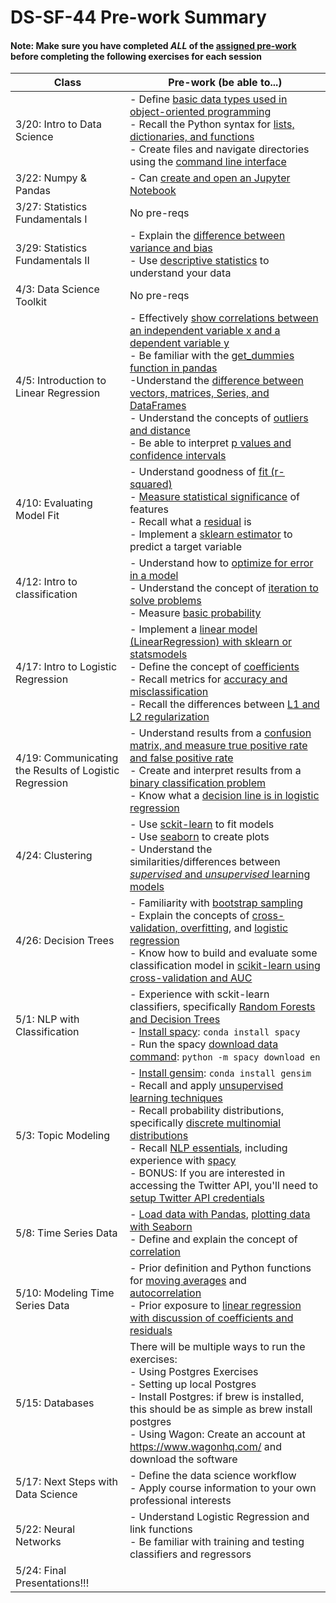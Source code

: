 # DS-SF-44 Pre-work Summary

#### Note: Make sure you have completed *ALL* of the [assigned pre-work](../ds-prework-student.md) before completing the following exercises for each session

Class | Pre-work (be able to...)
--- | ---
3/20: Intro to Data Science | - Define [basic data types used in object-oriented programming](https://www.computerhope.com/jargon/d/datatype.htm) <br /> - Recall the Python syntax for [lists, dictionaries, and functions](http://thomas-cokelaer.info/tutorials/python/data_structures.html) <br /> - Create files and navigate directories using the [command line interface](https://www.codecademy.com/courses/learn-the-command-line/lessons/navigation/exercises/your-first-command)
3/22: Numpy & Pandas | - Can [create and open an Jupyter Notebook](https://unidata.github.io/online-python-training/notebook.html)
3/27: Statistics Fundamentals I | No pre-reqs
3/29: Statistics Fundamentals II | - Explain the [difference between variance and bias](http://scott.fortmann-roe.com/docs/BiasVariance.html) <br /> - Use [descriptive statistics](https://machinelearningmastery.com/understand-machine-learning-data-descriptive-statistics-python/) to understand your data
4/3: Data Science Toolkit | No pre-reqs
4/5: Introduction to Linear Regression | - Effectively [show correlations between an independent variable x and a dependent variable y](http://sphweb.bumc.bu.edu/otlt/MPH-Modules/BS/BS704_Correlation-Regression/BS704_Correlation-Regression_print.html) <br /> - Be familiar with the [get_dummies function in pandas](https://pandas.pydata.org/pandas-docs/stable/generated/pandas.get_dummies.html) <br /> -Understand the [difference between vectors, matrices, Series, and DataFrames](https://pandas.pydata.org/pandas-docs/stable/dsintro.html) <br /> - Understand the concepts of [outliers and distance](https://machinelearningmastery.com/how-to-identify-outliers-in-your-data/) <br /> - Be able to interpret [p values and confidence intervals](http://blog.minitab.com/blog/adventures-in-statistics-2/understanding-hypothesis-tests%3A-confidence-intervals-and-confidence-levels)
4/10: Evaluating Model Fit | - Understand goodness of [fit (r-squared)](http://blog.minitab.com/blog/adventures-in-statistics-2/regression-analysis-how-do-i-interpret-r-squared-and-assess-the-goodness-of-fit) <br /> - [Measure statistical significance](http://blog.minitab.com/blog/adventures-in-statistics-2/how-to-interpret-regression-analysis-results-p-values-and-coefficients) of features <br /> - Recall what a [residual](http://stattrek.com/regression/residual-analysis.aspx?Tutorial=AP) is <br /> - Implement a [sklearn estimator](http://scikit-learn.org/stable/tutorial/statistical_inference/settings.html) to predict a target variable
4/12: Intro to classification | - Understand how to [optimize for error in a model](https://machinelearningmastery.com/implement-logistic-regression-stochastic-gradient-descent-scratch-python/) <br /> - Understand the concept of [iteration to solve problems](https://www.pythonlearn.com/html-008/cfbook006.html) <br /> - Measure [basic probability](https://towardsdatascience.com/basic-probability-theory-and-statistics-3105ab637213)
4/17: Intro to Logistic Regression | - Implement a [linear model (LinearRegression) with sklearn or statsmodels](http://bigdata-madesimple.com/how-to-run-linear-regression-in-python-scikit-learn/) <br /> - Define the concept of [coefficients](http://statisticsbyjim.com/glossary/regression-coefficient/) <br /> - Recall metrics for [accuracy and misclassification](http://www.dataschool.io/simple-guide-to-confusion-matrix-terminology/) <br /> - Recall the differences between [L1 and L2 regularization](https://www.r-bloggers.com/machine-learning-explained-regularization/)
4/19: Communicating the Results of Logistic Regression | - Understand results from a [confusion matrix, and measure true positive rate and false positive rate](http://www.dataschool.io/simple-guide-to-confusion-matrix-terminology/) <br /> - Create and interpret results from a [binary classification problem](http://blog.yhat.com/posts/logistic-regression-and-python.html) <br /> - Know what a [decision line is in logistic regression](http://www.holehouse.org/mlclass/06_Logistic_Regression.html)
4/24: Clustering | - Use [sckit-learn](http://scikit-learn.org/stable/tutorial/basic/tutorial.html) to fit models <br /> - Use [seaborn](https://www.datacamp.com/community/tutorials/seaborn-python-tutorial) to create plots <br /> - Understand the similarities/differences between [_supervised_ and _unsupervised_ learning models](https://medium.com/@machadogj/ml-basics-supervised-unsupervised-and-reinforcement-learning-b18108487c5a)
4/26: Decision Trees | - Familiarity with [bootstrap sampling](https://machinelearningmastery.com/calculate-bootstrap-confidence-intervals-machine-learning-results-python/) <br /> - Explain the concepts of [cross-validation, overfitting](https://towardsdatascience.com/train-test-split-and-cross-validation-in-python-80b61beca4b6), and [logistic regression](http://blog.yhat.com/posts/logistic-regression-and-python.html) <br /> - Know how to build and evaluate some classification model in [scikit-learn using cross-validation and AUC](http://www.ritchieng.com/machine-learning-evaluate-classification-model/)
5/1: NLP with Classification | - Experience with sckit-learn classifiers, specifically [Random Forests and Decision Trees](https://jakevdp.github.io/PythonDataScienceHandbook/05.08-random-forests.html) <br /> - [Install spacy](https://spacy.io/usage/#conda): ```conda install spacy``` <br /> - Run the spacy [download data command](https://spacy.io/usage/#installation): ```python -m spacy download en```
5/3: Topic Modeling | - [Install gensim](https://anaconda.org/anaconda/gensim): ```conda install gensim``` <br /> - Recall and apply [unsupervised learning techniques](https://towardsdatascience.com/unsupervised-learning-and-data-clustering-eeecb78b422a) <br /> - Recall probability distributions, specifically [discrete multinomial distributions](http://stattrek.com/probability-distributions/multinomial.aspx) <br /> - Recall [NLP essentials](https://machinelearningmastery.com/natural-language-processing/), including experience with [spacy](https://spacy.io/usage/spacy-101) <br /> - BONUS: If you are interested in accessing the Twitter API, you'll need to [setup Twitter API credentials](./twitter-instructions.md)
5/8: Time Series Data | - [Load data with Pandas](https://chrisalbon.com/python/data_wrangling/pandas_dataframe_importing_csv/), [plotting data with Seaborn](https://www.datacamp.com/community/tutorials/seaborn-python-tutorial) <br /> - Define and explain the concept of [correlation](http://sphweb.bumc.bu.edu/otlt/MPH-Modules/BS/BS704_Correlation-Regression/BS704_Correlation-Regression_print.html)
5/10: Modeling Time Series Data | - Prior definition and Python functions for [moving averages](https://machinelearningmastery.com/moving-average-smoothing-for-time-series-forecasting-python/) and [autocorrelation](https://machinelearningmastery.com/gentle-introduction-autocorrelation-partial-autocorrelation/) <br /> - Prior exposure to [linear regression with discussion of coefficients and residuals](https://warwick.ac.uk/fac/soc/economics/staff/vetroeger/teaching/po906_week567.pdf)
5/15: Databases | There will be multiple ways to run the exercises: <br /> - Using Postgres Exercises <br /> - Setting up local Postgres <br /> - Install Postgres: if brew is installed, this should be as simple as brew install postgres <br /> - Using Wagon: Create an account at https://www.wagonhq.com/ and download the software
5/17: Next Steps with Data Science | - Define the data science workflow <br /> - Apply course information to your own professional interests
5/22: Neural Networks | - Understand Logistic Regression and link functions <br /> - Be familiar with training and testing classifiers and regressors
5/24: Final Presentations!!! |
